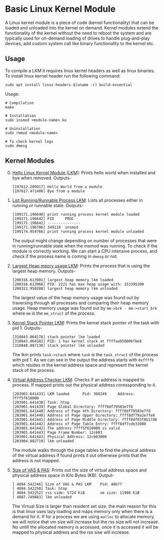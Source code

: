 # Basic Linux Kernel Module

A Linux kernel module is a piece of code (kernel functionality) that can be loaded and unloaded into the kernel on demand. Kernel modules extend the functionality of the kernel without the need to reboot the system and are typically used for on-demand loading of drives to handle plug-and-play devices, add custom system call like binary functionality to the kernel etc.

## Usage

To compile a LKM it requires linux kernel headers as well as linux binaries. To install linux kernel header run the following command:

```console
sudo apt install linux-headers-$(uname -r) build-essential
```

Usage:

```console
# Compilation
make

# Installation
sudo insmod <module-name>.ko

# Uninstallation
sudo rmmod <module-name>

# To check kernel logs
sudo dmesg
```

## Kernel Modules

0. [Hello Linux Kernel Module (LKM)](./hello/mymodule.c): Prints hello world when installed and bye when removed.
    Outputs-
    ```console 
    [197612.209917] Hello World from a module
    [197617.471480] Bye from a module
    ```

1. [List Running/Runnable Process LKM](./running/lkm1.c): Lists all processes either in running or runnable state. Outputs-
    ```console
    [199171.196640] print running process kernel module loaded
    [199171.196642] PID     PROC
    [199171.196642] ---------------
    [199171.196706] 349110  insmod
    [199174.954766] print running process kernel module unloaded
    ```
    The output might change depending on number of processes that were in running/runnable state when the insmod was running. To check if the module is correctly working. We can start a CPU intensive process, and check if the process name is coming in `dmesg` or not.

2. [Largest Heap meory usage LKM](./heap/lkm2.c): Prints the process that is using the largest heap memory. Outputs-
    ```console
    [200316.613901] largest heap memory lkm loaded
    [200316.613966] PID: 2221 has max heap usage with: 153395200
    [200322.950288] largest heap memory lkm unloaded
    ```
    The largest value of the heap memory usage was found out by traversing through all processes and comparing their heap memory usage. Heap memory usage was found out by `mm->brk - mm->start_brk` where `mm` is the `mm_struct` of the process.

3. [Kernel Stack Pointer LKM](./ksp/lkm3.c): Prints the kernel stack pointer of the task with pid 1. Outputs-
    ```console
    [310843.064178] stack pointer lkm loaded
    [310843.064182] PID: 1 has kernel stack at ffffaa950006fbe8
    [310848.087138] stack pointer lkm unloaded
    ```
    The lkm prints `task->stack` where `task` is the `task_struct` of the process with pid 1. As we can see in the output the address starts with `0xffffb` which resides in the kernel address space and represent the kernel stack of the process.

4. [Virtual Address Checker LKM](./mapper/lkm4.c): Checks if an address is mapped to process. If mapped prints out the physical address coressponding to it.
    ```console
    [203901.641433] LKM loaded      Pid: 360249     Address: 7fff5f610000
    [203901.641438] Task: htop
    [203901.641439] Page Global Directory: ffff8df79503e7f8
    [203901.641440] Address of Page 4th Directory: ffff8df79503e7f8
    [203901.641440] Address of Page Upper Directory: ffff8df79a2e7fe8
    [203901.641441] Address of Page Middle Directory: ffff8df93f8b17d8
    [203901.641442] Address of Page Table Entry: ffff8df7cde33080
    [203901.641442] The address 7fff5f610000 is valid
    [203901.641443] Page Frame Number: 12c603
    [203901.641443] Physical Address: 12c603000
    [203904.882719] lkm unloaded
    ```
    The module walks through the page tables to find the physical address of the virtual address if found prints it out otherwise prints that the address is not mapped.

5. [Size of VAS & PAS](./size/lkm5.c): Prints out the size of virtual address space and physical address space in Kilo Bytes (KB). Output-
    ```console
    [ 4084.542246] Size of VAS & PAS LKM    Pid: 48677
    [ 4084.542250] Task: htop
    [ 4084.542252] rss side: 5724 KiB       vm size: 11908 KiB
    [ 4087.749883] lkm unloaded
    ```
    The Virtual Size is larger than resident set size, the main reason for this is that linux uses lazy loading and maps memory only when there is a demand for it. If for a process we are using `malloc` to allocate memory, we will notice that vm size will increase but the rss size will not increase. No untill the allocated memory is accessed, once it is accessed it will be mapped to physical address and the rss sise will increase.